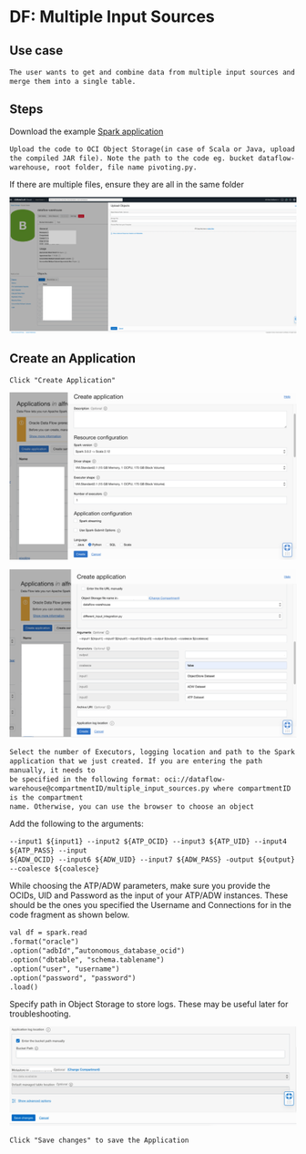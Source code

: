 
# DF: Multiple Input Sources

## Use case

```
The user wants to get and combine data from multiple input sources and merge them into a single table.
```
## Steps


Download the example [Spark application](./)

```
Upload the code to OCI Object Storage(in case of Scala or Java, upload the compiled JAR file). Note the path to the code eg. bucket dataflow-
warehouse, root folder, file name pivoting.py.
```

If there are multiple files, ensure they are all in the same folder

![image info](utils/upload_object.png)

## Create an Application

```
Click "Create Application"
```

![image info](./utils/MIS2.png)

![image info](./utils/MIS3.png)

```
Select the number of Executors, logging location and path to the Spark application that we just created. If you are entering the path manually, it needs to
be specified in the following format: oci://dataflow-warehouse@compartmentID/multiple_input_sources.py where compartmentID is the compartment
name. Otherwise, you can use the browser to choose an object
```

Add the following to the arguments:

```
--input1 ${input1} --input2 ${ATP_OCID} --input3 ${ATP_UID} --input4 ${ATP_PASS} --input
${ADW_OCID} --input6 ${ADW_UID} --input7 ${ADW_PASS} -output ${output} --coalesce ${coalesce}
```

While choosing the ATP/ADW parameters, make sure you provide the OCIDs, UID and Password as the input of your ATP/ADW instances. These should
be the ones you specified the Username and Connections for in the code fragment as shown below.

```
val df = spark.read
.format("oracle")
.option("adbId",”autonomous_database_ocid")
.option("dbtable", "schema.tablename")
.option("user", "username")
.option("password", "password")
.load()
```

Specify path in Object Storage to store logs. These may be useful later for troubleshooting.

![image info](./utils/MIS4.png)

```
Click "Save changes" to save the Application
```


